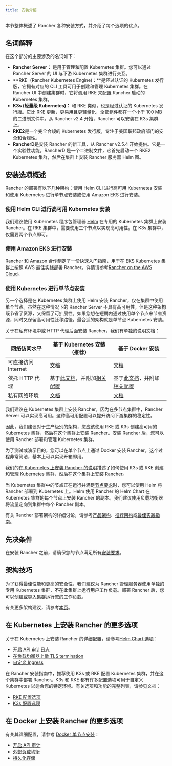 ```yaml
---
title: 安装介绍
---
```


本节整体概述了 Rancher 各种安装方式，并介绍了每个选项的优点。

## 名词解释

在这个部分的主要涉及的名词如下：

- **Rancher Server：** 是用于管理和配置 Kubernetes 集群。您可以通过 Rancher Server 的 UI 与下游 Kubernetes 集群进行交互。
- **RKE（Rancher Kubernetes Engine)：**是经过认证的 Kubernetes 发行版，它拥有对应的 CLI 工具可用于创建和管理 Kubernetes 集群。在 Rancher UI 中创建集群时，它将调用 RKE 来配置 Rancher 启动的 Kubernetes 集群。
- **K3s (轻量级 Kubernetes)：** 和 RKE 类似，也是经过认证的 Kubernetes 发行版。它比 RKE 更新，更易用且更轻量化，全部组件都在一个小于 100 MB 的二进制文件中。从 Rancher v2.4 开始，Rancher 可以安装在 K3s 集群上。
- **RKE2**是一个完全合规的 Kubernetes 发行版，专注于美国联邦政府部门的安全和合规性。
- **RancherD**是安装 Rancher 的新工具，从 Rancher v2.5.4 开始提供。它是一个实验性功能。RancherD 是一个二进制文件，它首先启动一个 RKE2 Kubernetes 集群，然后在集群上安装 Rancher 服务器 Helm 图。

## 安装选项概述

Rancher 的部署有以下几种架构：使用 Helm CLI 进行高可用 Kubernetes 安装和使用 Kubernetes 进行单节点安装或使用 Amazon EKS 进行安装。

### 使用 Helm CLI 进行高可用 Kubernetes 安装

我们建议使用 Kubernetes 程序包管理器 [Helm](/docs/rancher2/overview/concepts/) 在专用的 Kubernetes 集群上安装 Rancher。在 RKE 集群中，需要使用三个节点以实现高可用性。在 K3s 集群中，仅需要两个节点即可。

### 使用 Amazon EKS 进行安装

Rancher 和 Amazon 合作制定了一份快速入门指南，用于在 EKS Kubernetes 集群上按照 AWS 最佳实践部署 Rancher。详情请参考[Rancher on the AWS Cloud](https://aws-quickstart.github.io/quickstart-eks-rancher/)。

### 使用 Kubernetes 进行单节点安装

另一个选择是在 Kubernetes 集群上使用 Helm 安装 Rancher，仅在集群中使用单个节点。虽然在这种情况下的 Rancher Server 不具有高可用性，但是这种架构既节省了资源，又保留了可扩展性。如果您想在短期内通过使用单个节点来节省资源，同时又保留高可用性迁移路径，最合适的架构就是单节点 Kubernetes 安装。

关于在私有环境中或 HTTP 代理后面安装 Rancher，我们有单独的说明文档：

| 网络访问水平        | 基于 Kubernetes 安装（推荐）                                                                                                                          | 基于 Docker 安装                                                                                                                                                                                         |
| ------------------- | ----------------------------------------------------------------------------------------------------------------------------------------------------- | -------------------------------------------------------------------------------------------------------------------------------------------------------------------------------------------------------- |
| 可直接访问 Internet | [文档](/docs/rancher2/installation/install-rancher-on-k8s/)                                                                                     | [文档](/docs/rancher2/installation/other-installation-methods/single-node-docker/)                                                                                                                 |
| 依托 HTTP 代理      | 基于[此文档](/docs/rancher2/installation/install-rancher-on-k8s/)，并附加[相关配置](/docs/rancher2/installation/resources/chart-options/) | 基于[此文档](/docs/rancher2/installation/other-installation-methods/single-node-docker/)，并附加[相关配置](/docs/rancher2/installation/other-installation-methods/single-node-docker/proxy/) |
| 私有网络环境        | [文档](/docs/rancher2/installation/other-installation-methods/air-gap/)                                                                         | [文档](/docs/rancher2/installation/other-installation-methods/air-gap/)                                                                                                                            |

我们建议在 Kubernetes 集群上安装 Rancher，因为在多节点集群中，Rancher Server 可以实现高可用。这种高可用配置可以提升访问下游集群的稳定性。

因此，我们建议对于生产级别的架构，您应该使用 RKE 或 K3s 创建高可用的 Kubernetes 集群，然后在这个集群上安装 Rancher。安装 Rancher 后，您可以使用 Rancher 部署和管理 Kubernetes 集群。

为了测试或演示目的，您可以在单个节点上通过 Docker 安装 Rancher，这个过程非常简洁，基本上可以实现开箱即用。

我们的[在 Kubernetes 上安装 Rancher 的说明](/docs/rancher2/installation/install-rancher-on-k8s/)描述了如何使用 K3s 或 RKE 创建和管理 Kubernetes 集群，然后在这个集群上安装 Rancher。

当 Kubernetes 集群中的节点正在运行并满足[节点要求](/docs/rancher2/installation/requirements/)时，您可以使用 Helm 将 Rancher 部署到 Kubernetes 上。Helm 使用 Rancher 的 Helm Chart 在 Kubernetes 集群的每个节点上安装 Rancher 的副本。我们建议使用负载均衡器将流量定向到集群中每个 Rancher 副本。

有关 Rancher 部署架构的详细讨论，请参考[产品架构](/docs/rancher2/overview/architecture/)、[推荐架构](/docs/rancher2/overview/architecture-recommendations/)或[最佳实践指南](/docs/rancher2/best-practices/deployment-types/)。

## 先决条件

在安装 Rancher 之前，请确保您的节点满足所有[安装要求](/docs/rancher2/installation/requirements/)。

## 架构技巧

为了获得最佳性能和更高的安全性，我们建议为 Rancher 管理服务器使用单独的专用 Kubernetes 集群，不在此集群上运行用户工作负载。部署 Rancher 后，您可以[创建或导入集群](/docs/rancher2/cluster-provisioning/)运行您的工作负载。

有关更多架构建议，请参考[本页](/docs/rancher2/overview/architecture-recommendations/)。

## 在 Kubernetes 上安装 Rancher 的更多选项

关于在 Kubernetes 上安装 Rancher 的详细配置，请参考[Helm Chart 选项](/docs/rancher2/installation/resources/chart-options/)：

- [开启 API 审计日志](/docs/rancher2/installation/resources/chart-options/)
- [在负载均衡器上做 TLS termination](/docs/rancher2/installation/resources/chart-options/)
- [自定义 Ingress](/docs/rancher2/installation/resources/chart-options/)

在 Rancher 安装指南中，推荐使用 K3s 或 RKE 配置 Kubernetes 集群，并在这个集群中部署 Rancher。K3s 和 RKE 都有许多配置选项可用于自定义 Kubernetes 以适合您的特定环境。有关选项和功能的完整列表，请参见文档：

- [RKE 配置选项](/docs/rke/config-options/)
- [K3s 配置选项](/docs/k3s/installation/install-options/)

## 在 Docker 上安装 Rancher 的更多选项

有关其详细配置，请参考 [Docker 单节点安装](/docs/rancher2/installation/other-installation-methods/single-node-docker/)：

- [开启 API 审计](/docs/rancher2/installation/other-installation-methods/single-node-docker/)
- [外部负载均衡](/docs/rancher2/installation/resources/advanced/single-node-install-external-lb/)
- [持久化存储](/docs/rancher2/installation/other-installation-methods/single-node-docker/)
